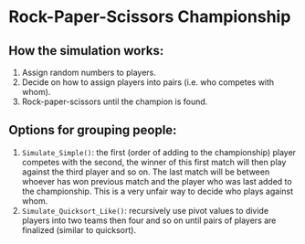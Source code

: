 # Rock-Paper-Scissors Championship

## How the simulation works:
1. Assign random numbers to players.
2. Decide on how to assign players into pairs (i.e. who competes with whom).
3. Rock-paper-scissors until the champion is found.

## Options for grouping people:
1. `Simulate_Simple()`: the first (order of adding to the championship) player competes with the second, the winner of this first match will then play against the third player and so on. The last match will be between whoever has won previous match and the player who was last added to the championship. This is a very unfair way to decide who plays against whom.
2. `Simulate_Quicksort_Like()`: recursively use pivot values to divide players into two teams then four and so on until pairs of players are finalized (similar to quicksort).
